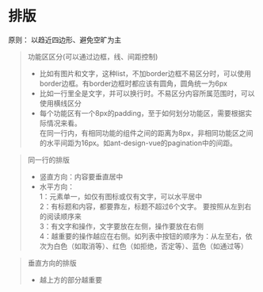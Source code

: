 # 排版

原则： 以趋近四边形、避免空旷为主

> 功能区区分(可以通过边框，线、间距控制)  
> + 比如有图片和文字，这种list，不加border边框不易区分时，可以使用border边框。有border边框时都应该有圆角，圆角统一为6px
> + 比如一行里全是文字，并可以换行时。不易区分内容所属范围时，可以使用横线区分
> + 每个功能区有一个8px的padding，至于如何划分功能区，需要根据实际情况来看。  
  在同一行内，有相同功能的组件之间的距离为8px，非相同功能区之间的水平间距为16px。如ant-design-vue的pagination中的间距。


> 同一行的排版  
> + 竖直方向：内容要垂直居中
> + 水平方向：  
  1：元素单一，如仅有图标或仅有文字，可以水平居中  
  2：有标题和内容，都要靠左，标题不超过6个文字。  要按照从左到右的阅读顺序来  
  3：有文字和操作，文字要放在左侧，操作要放在右侧  
  4：越重要的操作越应在右侧。如列表中按钮的顺序为：从左至右，依次为白色（如取消等）、红色（如拒绝，否定等）、蓝色（如通过等）

> 垂直方向的排版  
> + 越上方的部分越重要


